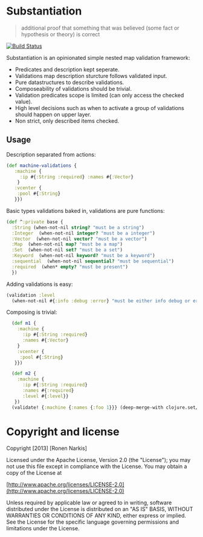 # Substantiation

> additional proof that something that was believed (some fact or hypothesis or theory) is correct

[![Build Status](https://travis-ci.org/narkisr/substantiation.png)](https://travis-ci.org/narkisr/substantiation)

Substantiation is an opinionated simple nested map validation framework:

 * Predicates and description kept seperate.
 * Validations map description sturcture follows validated input.
 * Pure datastructures to describe validations. 
 * Composeability of validations should be trivial.
 * Validation predicates scope is limited (can only access the checked value).
 * High level decisions such as when to activate a group of validations should happen on upper layer.
 * Non strict, only described items checked.
 

## Usage

Description separated from actions:

```clojure
(def machine-validations {
   :machine {
     :ip #{:String :required} :names #{:Vector}
    }
   :vcenter {
    :pool #{:String}
   }})   
```
Basic types validations baked in, validations are pure functions:
 
```clojure
(def ^:private base {
  :String (when-not-nil string? "must be a string")
  :Integer  (when-not-nil integer? "must be a integer")
  :Vector  (when-not-nil vector? "must be a vector")
  :Map  (when-not-nil map? "must be a map")
  :Set  (when-not-nil set? "must be a set")
  :Keyword  (when-not-nil keyword? "must be a keyword")
  :sequential  (when-not-nil sequential? "must be sequential")
  :required  (when* empty? "must be present")
  })
```

Adding validations is easy:

```clojure
(validation :level 
  (when-not-nil #{:info :debug :error} "must be either info debug or error"))
```

Composing is trivial:
```clojure
  (def m1 {
    :machine {
      :ip #{:String :required} 
      :names #{:Vector}
    }
    :vcenter {
     :pool #{:String}
   }})

  (def m2 {
    :machine {
      :ip #{:String :required} 
      :names #{:required}
      :level #{:level}}
   })
  (validate! {:machine {:names {:foo 1}}} (deep-merge-with clojure.set/union m2 m1))
```

# Copyright and license

Copyright [2013] [Ronen Narkis]

Licensed under the Apache License, Version 2.0 (the "License");
you may not use this file except in compliance with the License.
You may obtain a copy of the License at

  [http://www.apache.org/licenses/LICENSE-2.0](http://www.apache.org/licenses/LICENSE-2.0)

Unless required by applicable law or agreed to in writing, software
distributed under the License is distributed on an "AS IS" BASIS,
WITHOUT WARRANTIES OR CONDITIONS OF ANY KIND, either express or implied.
See the License for the specific language governing permissions and
limitations under the License.
